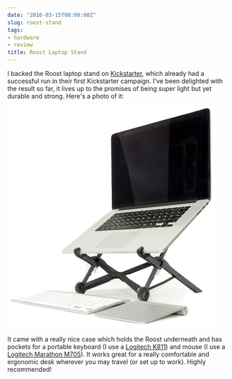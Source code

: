 ```yaml
---
date: "2016-03-15T00:00:00Z"
slug: roost-stand
tags:
- hardware
- review
title: Roost Laptop Stand
---
```


I backed the Roost laptop stand on [Kickstarter](http://www.kickstarter.org),
which already had a successful run in their first Kickstarter campaign. I've
been delighted with the result so far, it lives up to the promises of being
super light but yet durable and strong. Here's a photo of it:

![Roost Laptop stand holding a macbook](/img/16/roost.png "Roost Stand")

It came with a really nice case which holds the Roost underneath and has pockets
for a portable keyboard (I use a [Logitech
K811](http://www.logitech.com/en-us/product/illuminated-keyboard-for-mac-ipad-iphone))
and mouse (I use a [Logitech Marathon
M705](http://www.logitech.com/en-us/product/marathon-mouse-m705)). It works
great for a really comfortable and ergonomic desk wherever you may travel (or
set up to work). Highly recommended!